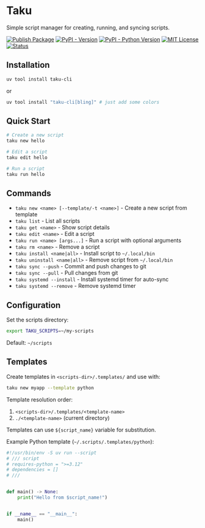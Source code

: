 # Taku

Simple script manager for creating, running, and syncing scripts.

[![Publish Package](https://github.com/Tobi-De/taku-cli/actions/workflows/publish.yml/badge.svg)](https://github.com/Tobi-De/taku-cli/actions/workflows/publish.yml)
[![PyPI - Version](https://img.shields.io/pypi/v/taku-cli.svg)](https://pypi.org/project/taku-cli)
[![PyPI - Python Version](https://img.shields.io/pypi/pyversions/taku-cli.svg)](https://pypi.org/project/taku-cli)
[![MIT License](https://img.shields.io/badge/license-MIT-blue.svg)](https://github.com/Tobi-De/taku-cli/blob/main/LICENSE.txt)
[![Status](https://img.shields.io/pypi/status/taku-cli.svg)](https://pypi.org/project/taku-cli)

## Installation

```bash
uv tool install taku-cli
```

or

```bash
uv tool install "taku-cli[bling]" # just add some colors
```

## Quick Start

```bash
# Create a new script
taku new hello

# Edit a script
taku edit hello

# Run a script
taku run hello

```

## Commands

- `taku new <name> [--template/-t <name>]` - Create a new script from template
- `taku list` - List all scripts
- `taku get <name>` - Show script details
- `taku edit <name>` - Edit a script
- `taku run <name> [args...]` - Run a script with optional arguments
- `taku rm <name>` - Remove a script
- `taku install <name|all>` - Install script to `~/.local/bin`
- `taku uninstall <name|all>` - Remove script from `~/.local/bin`
- `taku sync --push` - Commit and push changes to git
- `taku sync --pull` - Pull changes from git
- `taku systemd --install` - Install systemd timer for auto-sync
- `taku systemd --remove` - Remove systemd timer

## Configuration

Set the scripts directory:
```bash
export TAKU_SCRIPTS=~/my-scripts
```

Default: `~/scripts`

## Templates

Create templates in `<scripts-dir>/.templates/` and use with:
```bash
taku new myapp --template python
```

Template resolution order:
1. `<scripts-dir>/.templates/<template-name>`
2. `./<template-name>` (current directory)

Templates can use `${script_name}` variable for substitution.

Example Python template (`~/.scripts/.templates/python`):

```python
#!/usr/bin/env -S uv run --script
# /// script
# requires-python = ">=3.12"
# dependencies = []
# ///


def main() -> None:
    print("Hello from $script_name!")


if __name__ == "__main__":
    main()
```
